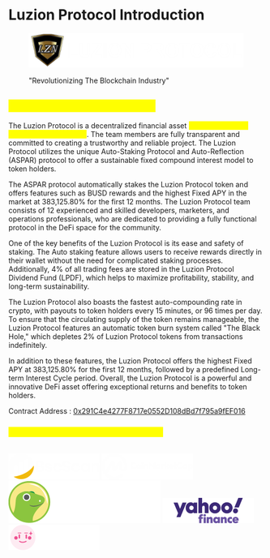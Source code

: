 # Luzion Protocol Introduction

<figure><img src=".gitbook/assets/LuzionProtocolLogoFullBright.png" alt=""><figcaption><p>"Revolutionizing The Blockchain Industry"</p></figcaption></figure>

## <mark style="color:yellow;">Luzion Protocol Introduction</mark>

The Luzion Protocol is a decentralized financial asset <mark style="color:yellow;">**developed by the Revoluzion Ecosystem**</mark>. The team members are fully transparent and committed to creating a trustworthy and reliable project. The Luzion Protocol utilizes the unique Auto-Staking Protocol and Auto-Reflection (ASPAR) protocol to offer a sustainable fixed compound interest model to token holders.

The ASPAR protocol automatically stakes the Luzion Protocol token and offers features such as BUSD rewards and the highest Fixed APY in the market at 383,125.80% for the first 12 months. The Luzion Protocol team consists of 12 experienced and skilled developers, marketers, and operations professionals, who are dedicated to providing a fully functional protocol in the DeFi space for the community.

One of the key benefits of the Luzion Protocol is its ease and safety of staking. The Auto staking feature allows users to receive rewards directly in their wallet without the need for complicated staking processes. Additionally, 4% of all trading fees are stored in the Luzion Protocol Dividend Fund (LPDF), which helps to maximize profitability, stability, and long-term sustainability.

The Luzion Protocol also boasts the fastest auto-compounding rate in crypto, with payouts to token holders every 15 minutes, or 96 times per day. To ensure that the circulating supply of the token remains manageable, the Luzion Protocol features an automatic token burn system called "The Black Hole," which depletes 2% of Luzion Protocol tokens from transactions indefinitely.

In addition to these features, the Luzion Protocol offers the highest Fixed APY at 383,125.80% for the first 12 months, followed by a predefined Long-term Interest Cycle period. Overall, the Luzion Protocol is a powerful and innovative DeFi asset offering exceptional returns and benefits to token holders.

Contract Address : [0x291C4e4277F8717e0552D108dBd7f795a9fEF016](https://bscscan.com/address/0x291C4e4277F8717e0552D108dBd7f795a9fEF016)

### <mark style="color:yellow;">Luzion Protocol Has Been Featured On</mark>

\
<img src=".gitbook/assets/BSC-scan-1.png" alt="" data-size="line"> <img src=".gitbook/assets/image (7).png" alt="" data-size="line"> <img src=".gitbook/assets/image (2).png" alt="" data-size="line"> <img src=".gitbook/assets/image (5).png" alt="" data-size="line"><img src=".gitbook/assets/image (18).png" alt="" data-size="line">&#x20;
